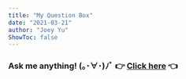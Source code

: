 ```yaml
---
title: "My Question Box"
date: "2021-03-21"
author: "Joey Yu"
ShowToc: false
---
```


### Ask me anything! (｡･∀･)ﾉﾞ 👉 [Click here](https://peing.net/en/924ed9e400c652) 👈

